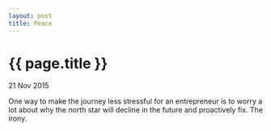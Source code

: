 ```yaml
---
layout: post
title: Peace 
---
```


# {{ page.title }}

21 Nov 2015

One way to make the journey less stressful for an entrepreneur is to worry a lot about why the north star will decline in the future and proactively fix. The irony. 

